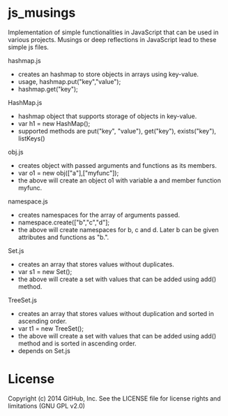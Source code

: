 js_musings
==========
Implementation of simple functionalities in JavaScript that can be used in various projects. Musings or deep reflections in JavaScript lead to these simple js files.

hashmap.js
 - creates an hashmap to store objects in arrays using key-value.
 - usage, hashmap.put("key","value");
 - hashmap.get("key");

HashMap.js
 - hashmap object that supports storage of objects in key-value.
 - var h1 = new HashMap();
 - supported methods are put("key", "value"), get("key"), exists("key"), listKeys()

obj.js
 - creates object with passed arguments and functions as its members.
 - var o1 = new obj(["a"],["myfunc"]);
 - the above will create an object o1 with variable a and member function myfunc.

namespace.js
 - creates namespaces for the array of arguments passed.
 - namespace.create(["b","c","d"];
 - the above will create namespaces for b, c and d. Later b can be given attributes and functions as "b.".

Set.js
 - creates an array that stores values without duplicates.
 - var s1 = new Set();
 - the above will create a set with values that can be added using add(<value>) method.

TreeSet.js
 - creates an array that stores values without duplication and sorted in ascending order.
 - var t1 = new TreeSet();
 - the above will create a set with values that can be added using add(<value>) method and is sorted in ascending order.
 - depends on Set.js

License
==========
Copyright (c) 2014 GitHub, Inc. See the LICENSE file for license rights and limitations (GNU GPL v2.0)


